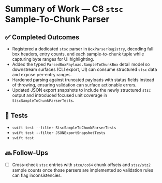 # Summary of Work — C8 `stsc` Sample-To-Chunk Parser

## ✅ Completed Outcomes

- Registered a dedicated `stsc` parser in `BoxParserRegistry`, decoding full box headers, entry counts, and each sample-to-chunk tuple while capturing byte ranges for UI highlighting.
- Added the typed `ParsedBoxPayload.SampleToChunkBox` detail model so downstream surfaces (CLI export, UI) can consume structured `stsc` data and expose per-entry ranges.
- Hardened parsing against truncated payloads with status fields instead of throwing, ensuring validation can surface actionable errors.
- Updated JSON export snapshots to include the newly structured `stsc` output and introduced focused unit coverage in `StscSampleToChunkParserTests`.

## 🧪 Tests

- `swift test --filter StscSampleToChunkParserTests`
- `swift test --filter JSONExportSnapshotTests`
- `swift test`

## 🔜 Follow-Ups

- [ ] Cross-check `stsc` entries with `stco/co64` chunk offsets and `stsz/stz2` sample counts once those parsers are implemented so validation rules can flag inconsistencies.
